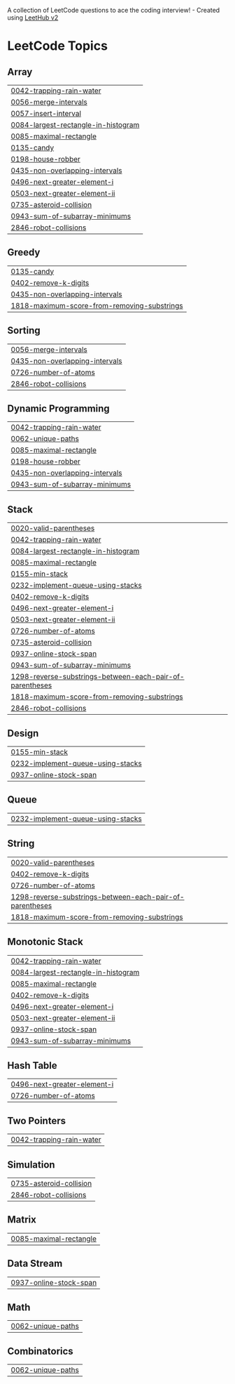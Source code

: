 A collection of LeetCode questions to ace the coding interview! - Created using [LeetHub v2](https://github.com/arunbhardwaj/LeetHub-2.0)
<!---LeetCode Topics Start-->
# LeetCode Topics
## Array
|  |
| ------- |
| [0042-trapping-rain-water](https://github.com/tarun02jain/code-dump/tree/master/0042-trapping-rain-water) |
| [0056-merge-intervals](https://github.com/tarun02jain/code-dump/tree/master/0056-merge-intervals) |
| [0057-insert-interval](https://github.com/tarun02jain/code-dump/tree/master/0057-insert-interval) |
| [0084-largest-rectangle-in-histogram](https://github.com/tarun02jain/code-dump/tree/master/0084-largest-rectangle-in-histogram) |
| [0085-maximal-rectangle](https://github.com/tarun02jain/code-dump/tree/master/0085-maximal-rectangle) |
| [0135-candy](https://github.com/tarun02jain/code-dump/tree/master/0135-candy) |
| [0198-house-robber](https://github.com/tarun02jain/code-dump/tree/master/0198-house-robber) |
| [0435-non-overlapping-intervals](https://github.com/tarun02jain/code-dump/tree/master/0435-non-overlapping-intervals) |
| [0496-next-greater-element-i](https://github.com/tarun02jain/code-dump/tree/master/0496-next-greater-element-i) |
| [0503-next-greater-element-ii](https://github.com/tarun02jain/code-dump/tree/master/0503-next-greater-element-ii) |
| [0735-asteroid-collision](https://github.com/tarun02jain/code-dump/tree/master/0735-asteroid-collision) |
| [0943-sum-of-subarray-minimums](https://github.com/tarun02jain/code-dump/tree/master/0943-sum-of-subarray-minimums) |
| [2846-robot-collisions](https://github.com/tarun02jain/code-dump/tree/master/2846-robot-collisions) |
## Greedy
|  |
| ------- |
| [0135-candy](https://github.com/tarun02jain/code-dump/tree/master/0135-candy) |
| [0402-remove-k-digits](https://github.com/tarun02jain/code-dump/tree/master/0402-remove-k-digits) |
| [0435-non-overlapping-intervals](https://github.com/tarun02jain/code-dump/tree/master/0435-non-overlapping-intervals) |
| [1818-maximum-score-from-removing-substrings](https://github.com/tarun02jain/code-dump/tree/master/1818-maximum-score-from-removing-substrings) |
## Sorting
|  |
| ------- |
| [0056-merge-intervals](https://github.com/tarun02jain/code-dump/tree/master/0056-merge-intervals) |
| [0435-non-overlapping-intervals](https://github.com/tarun02jain/code-dump/tree/master/0435-non-overlapping-intervals) |
| [0726-number-of-atoms](https://github.com/tarun02jain/code-dump/tree/master/0726-number-of-atoms) |
| [2846-robot-collisions](https://github.com/tarun02jain/code-dump/tree/master/2846-robot-collisions) |
## Dynamic Programming
|  |
| ------- |
| [0042-trapping-rain-water](https://github.com/tarun02jain/code-dump/tree/master/0042-trapping-rain-water) |
| [0062-unique-paths](https://github.com/tarun02jain/code-dump/tree/master/0062-unique-paths) |
| [0085-maximal-rectangle](https://github.com/tarun02jain/code-dump/tree/master/0085-maximal-rectangle) |
| [0198-house-robber](https://github.com/tarun02jain/code-dump/tree/master/0198-house-robber) |
| [0435-non-overlapping-intervals](https://github.com/tarun02jain/code-dump/tree/master/0435-non-overlapping-intervals) |
| [0943-sum-of-subarray-minimums](https://github.com/tarun02jain/code-dump/tree/master/0943-sum-of-subarray-minimums) |
## Stack
|  |
| ------- |
| [0020-valid-parentheses](https://github.com/tarun02jain/code-dump/tree/master/0020-valid-parentheses) |
| [0042-trapping-rain-water](https://github.com/tarun02jain/code-dump/tree/master/0042-trapping-rain-water) |
| [0084-largest-rectangle-in-histogram](https://github.com/tarun02jain/code-dump/tree/master/0084-largest-rectangle-in-histogram) |
| [0085-maximal-rectangle](https://github.com/tarun02jain/code-dump/tree/master/0085-maximal-rectangle) |
| [0155-min-stack](https://github.com/tarun02jain/code-dump/tree/master/0155-min-stack) |
| [0232-implement-queue-using-stacks](https://github.com/tarun02jain/code-dump/tree/master/0232-implement-queue-using-stacks) |
| [0402-remove-k-digits](https://github.com/tarun02jain/code-dump/tree/master/0402-remove-k-digits) |
| [0496-next-greater-element-i](https://github.com/tarun02jain/code-dump/tree/master/0496-next-greater-element-i) |
| [0503-next-greater-element-ii](https://github.com/tarun02jain/code-dump/tree/master/0503-next-greater-element-ii) |
| [0726-number-of-atoms](https://github.com/tarun02jain/code-dump/tree/master/0726-number-of-atoms) |
| [0735-asteroid-collision](https://github.com/tarun02jain/code-dump/tree/master/0735-asteroid-collision) |
| [0937-online-stock-span](https://github.com/tarun02jain/code-dump/tree/master/0937-online-stock-span) |
| [0943-sum-of-subarray-minimums](https://github.com/tarun02jain/code-dump/tree/master/0943-sum-of-subarray-minimums) |
| [1298-reverse-substrings-between-each-pair-of-parentheses](https://github.com/tarun02jain/code-dump/tree/master/1298-reverse-substrings-between-each-pair-of-parentheses) |
| [1818-maximum-score-from-removing-substrings](https://github.com/tarun02jain/code-dump/tree/master/1818-maximum-score-from-removing-substrings) |
| [2846-robot-collisions](https://github.com/tarun02jain/code-dump/tree/master/2846-robot-collisions) |
## Design
|  |
| ------- |
| [0155-min-stack](https://github.com/tarun02jain/code-dump/tree/master/0155-min-stack) |
| [0232-implement-queue-using-stacks](https://github.com/tarun02jain/code-dump/tree/master/0232-implement-queue-using-stacks) |
| [0937-online-stock-span](https://github.com/tarun02jain/code-dump/tree/master/0937-online-stock-span) |
## Queue
|  |
| ------- |
| [0232-implement-queue-using-stacks](https://github.com/tarun02jain/code-dump/tree/master/0232-implement-queue-using-stacks) |
## String
|  |
| ------- |
| [0020-valid-parentheses](https://github.com/tarun02jain/code-dump/tree/master/0020-valid-parentheses) |
| [0402-remove-k-digits](https://github.com/tarun02jain/code-dump/tree/master/0402-remove-k-digits) |
| [0726-number-of-atoms](https://github.com/tarun02jain/code-dump/tree/master/0726-number-of-atoms) |
| [1298-reverse-substrings-between-each-pair-of-parentheses](https://github.com/tarun02jain/code-dump/tree/master/1298-reverse-substrings-between-each-pair-of-parentheses) |
| [1818-maximum-score-from-removing-substrings](https://github.com/tarun02jain/code-dump/tree/master/1818-maximum-score-from-removing-substrings) |
## Monotonic Stack
|  |
| ------- |
| [0042-trapping-rain-water](https://github.com/tarun02jain/code-dump/tree/master/0042-trapping-rain-water) |
| [0084-largest-rectangle-in-histogram](https://github.com/tarun02jain/code-dump/tree/master/0084-largest-rectangle-in-histogram) |
| [0085-maximal-rectangle](https://github.com/tarun02jain/code-dump/tree/master/0085-maximal-rectangle) |
| [0402-remove-k-digits](https://github.com/tarun02jain/code-dump/tree/master/0402-remove-k-digits) |
| [0496-next-greater-element-i](https://github.com/tarun02jain/code-dump/tree/master/0496-next-greater-element-i) |
| [0503-next-greater-element-ii](https://github.com/tarun02jain/code-dump/tree/master/0503-next-greater-element-ii) |
| [0937-online-stock-span](https://github.com/tarun02jain/code-dump/tree/master/0937-online-stock-span) |
| [0943-sum-of-subarray-minimums](https://github.com/tarun02jain/code-dump/tree/master/0943-sum-of-subarray-minimums) |
## Hash Table
|  |
| ------- |
| [0496-next-greater-element-i](https://github.com/tarun02jain/code-dump/tree/master/0496-next-greater-element-i) |
| [0726-number-of-atoms](https://github.com/tarun02jain/code-dump/tree/master/0726-number-of-atoms) |
## Two Pointers
|  |
| ------- |
| [0042-trapping-rain-water](https://github.com/tarun02jain/code-dump/tree/master/0042-trapping-rain-water) |
## Simulation
|  |
| ------- |
| [0735-asteroid-collision](https://github.com/tarun02jain/code-dump/tree/master/0735-asteroid-collision) |
| [2846-robot-collisions](https://github.com/tarun02jain/code-dump/tree/master/2846-robot-collisions) |
## Matrix
|  |
| ------- |
| [0085-maximal-rectangle](https://github.com/tarun02jain/code-dump/tree/master/0085-maximal-rectangle) |
## Data Stream
|  |
| ------- |
| [0937-online-stock-span](https://github.com/tarun02jain/code-dump/tree/master/0937-online-stock-span) |
## Math
|  |
| ------- |
| [0062-unique-paths](https://github.com/tarun02jain/code-dump/tree/master/0062-unique-paths) |
## Combinatorics
|  |
| ------- |
| [0062-unique-paths](https://github.com/tarun02jain/code-dump/tree/master/0062-unique-paths) |
<!---LeetCode Topics End-->